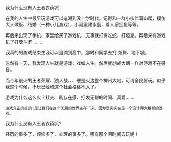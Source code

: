 我为什么没有入王者农药坑

在我的人生中最早玩游戏可以追溯到没上学时代。记得和一群小伙伴满山爬，模仿大人做饭、结婚（一种小儿游戏），小河里建水磨，看人家捉鱼等等。

再后来出现了手机、家里给买了游戏机，无事就打贪吃蛇、打坦克。再后来有游戏机了打魂斗罗 ... ...

我真的的游戏结束生涯可以追溯到高中，那时和同学去打 炫舞、地下城。

忽然有一天，我发现人生就是游戏，戏如人生。然后就想戒大烟一样对游戏不在感冒。

而今年很火的王者荣耀、狼人战、、、硬是火边整个神州大地，可谓全民皆玩。似乎我这个时候，不玩已经和这个社会格格不入了。

游戏为什么这么火？社交、刷存在感、打发无聊的时间、真爱... ... 

```
游戏真正的目的:是让我们在这个无趣的世界生存下来，因为现实实在是一个设计得太糟糕的游戏。

```
我为什么没有入王者农药坑?

经历的事多了，烦恼多了，处理的事多了。哪有那个闲时间去玩呢！
